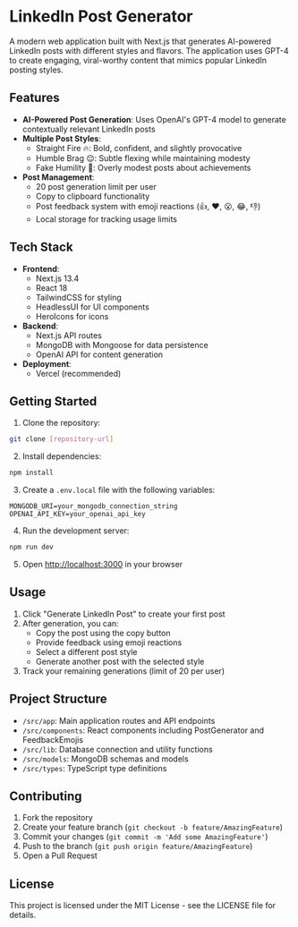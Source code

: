 # LinkedIn Post Generator

A modern web application built with Next.js that generates AI-powered LinkedIn posts with different styles and flavors. The application uses GPT-4 to create engaging, viral-worthy content that mimics popular LinkedIn posting styles.

## Features

- **AI-Powered Post Generation**: Uses OpenAI's GPT-4 model to generate contextually relevant LinkedIn posts
- **Multiple Post Styles**: 
  - Straight Fire 🔥: Bold, confident, and slightly provocative
  - Humble Brag 😌: Subtle flexing while maintaining modesty
  - Fake Humility 🙏: Overly modest posts about achievements
- **Post Management**:
  - 20 post generation limit per user
  - Copy to clipboard functionality
  - Post feedback system with emoji reactions (👍, ❤️, 😮, 😂, 👎)
  - Local storage for tracking usage limits

## Tech Stack

- **Frontend**: 
  - Next.js 13.4
  - React 18
  - TailwindCSS for styling
  - HeadlessUI for UI components
  - HeroIcons for icons
- **Backend**:
  - Next.js API routes
  - MongoDB with Mongoose for data persistence
  - OpenAI API for content generation
- **Deployment**:
  - Vercel (recommended)

## Getting Started

1. Clone the repository:
```bash
git clone [repository-url]
```

2. Install dependencies:
```bash
npm install
```

3. Create a `.env.local` file with the following variables:
```
MONGODB_URI=your_mongodb_connection_string
OPENAI_API_KEY=your_openai_api_key
```

4. Run the development server:
```bash
npm run dev
```

5. Open [http://localhost:3000](http://localhost:3000) in your browser

## Usage

1. Click "Generate LinkedIn Post" to create your first post
2. After generation, you can:
   - Copy the post using the copy button
   - Provide feedback using emoji reactions
   - Select a different post style
   - Generate another post with the selected style
3. Track your remaining generations (limit of 20 per user)

## Project Structure

- `/src/app`: Main application routes and API endpoints
- `/src/components`: React components including PostGenerator and FeedbackEmojis
- `/src/lib`: Database connection and utility functions
- `/src/models`: MongoDB schemas and models
- `/src/types`: TypeScript type definitions

## Contributing

1. Fork the repository
2. Create your feature branch (`git checkout -b feature/AmazingFeature`)
3. Commit your changes (`git commit -m 'Add some AmazingFeature'`)
4. Push to the branch (`git push origin feature/AmazingFeature`)
5. Open a Pull Request

## License

This project is licensed under the MIT License - see the LICENSE file for details.
